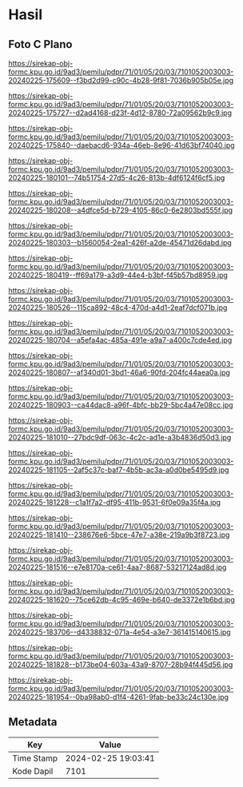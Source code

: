 # Hasil

## Foto C Plano

https://sirekap-obj-formc.kpu.go.id/9ad3/pemilu/pdpr/71/01/05/20/03/7101052003003-20240225-175609--f3bd2d99-c90c-4b28-9f81-7036b905b05e.jpg

https://sirekap-obj-formc.kpu.go.id/9ad3/pemilu/pdpr/71/01/05/20/03/7101052003003-20240225-175727--d2ad4168-d23f-4d12-8780-72a09562b9c9.jpg

https://sirekap-obj-formc.kpu.go.id/9ad3/pemilu/pdpr/71/01/05/20/03/7101052003003-20240225-175840--daebacd6-934a-46eb-8e96-41d63bf74040.jpg

https://sirekap-obj-formc.kpu.go.id/9ad3/pemilu/pdpr/71/01/05/20/03/7101052003003-20240225-180101--74b51754-27d5-4c26-813b-4df6124f6cf5.jpg

https://sirekap-obj-formc.kpu.go.id/9ad3/pemilu/pdpr/71/01/05/20/03/7101052003003-20240225-180208--a4dfce5d-b729-4105-86c0-6e2803bd555f.jpg

https://sirekap-obj-formc.kpu.go.id/9ad3/pemilu/pdpr/71/01/05/20/03/7101052003003-20240225-180303--b1560054-2ea1-426f-a2de-45471d26dabd.jpg

https://sirekap-obj-formc.kpu.go.id/9ad3/pemilu/pdpr/71/01/05/20/03/7101052003003-20240225-180419--ff69a179-a3d9-44e4-b3bf-f45b57bd8959.jpg

https://sirekap-obj-formc.kpu.go.id/9ad3/pemilu/pdpr/71/01/05/20/03/7101052003003-20240225-180526--115ca892-48c4-470d-a4d1-2eaf7dcf071b.jpg

https://sirekap-obj-formc.kpu.go.id/9ad3/pemilu/pdpr/71/01/05/20/03/7101052003003-20240225-180704--a5efa4ac-485a-491e-a9a7-a400c7cde4ed.jpg

https://sirekap-obj-formc.kpu.go.id/9ad3/pemilu/pdpr/71/01/05/20/03/7101052003003-20240225-180807--af340d01-3bd1-46a6-90fd-204fc44aea0a.jpg

https://sirekap-obj-formc.kpu.go.id/9ad3/pemilu/pdpr/71/01/05/20/03/7101052003003-20240225-180903--ca44dac8-a96f-4bfc-bb29-5bc4a47e08cc.jpg

https://sirekap-obj-formc.kpu.go.id/9ad3/pemilu/pdpr/71/01/05/20/03/7101052003003-20240225-181010--27bdc9df-063c-4c2c-ad1e-a3b4836d50d3.jpg

https://sirekap-obj-formc.kpu.go.id/9ad3/pemilu/pdpr/71/01/05/20/03/7101052003003-20240225-181105--2af5c37c-baf7-4b5b-ac3a-a0d0be5495d9.jpg

https://sirekap-obj-formc.kpu.go.id/9ad3/pemilu/pdpr/71/01/05/20/03/7101052003003-20240225-181228--c1a1f7a2-df95-411b-9531-6f0e09a35f4a.jpg

https://sirekap-obj-formc.kpu.go.id/9ad3/pemilu/pdpr/71/01/05/20/03/7101052003003-20240225-181410--238676e6-5bce-47e7-a38e-219a9b3f8723.jpg

https://sirekap-obj-formc.kpu.go.id/9ad3/pemilu/pdpr/71/01/05/20/03/7101052003003-20240225-181516--e7e8170a-ce61-4aa7-8687-53217124ad8d.jpg

https://sirekap-obj-formc.kpu.go.id/9ad3/pemilu/pdpr/71/01/05/20/03/7101052003003-20240225-181620--75ce62db-4c95-469e-b640-de3372e1b6bd.jpg

https://sirekap-obj-formc.kpu.go.id/9ad3/pemilu/pdpr/71/01/05/20/03/7101052003003-20240225-183706--d4338832-071a-4e54-a3e7-361415140615.jpg

https://sirekap-obj-formc.kpu.go.id/9ad3/pemilu/pdpr/71/01/05/20/03/7101052003003-20240225-181828--b173be04-603a-43a9-8707-28b94f445d56.jpg

https://sirekap-obj-formc.kpu.go.id/9ad3/pemilu/pdpr/71/01/05/20/03/7101052003003-20240225-181954--0ba98ab0-d1f4-4261-9fab-be33c24c130e.jpg


## Metadata

| Key        | Value               |
| ---------- | ------------------- |
| Time Stamp | 2024-02-25 19:03:41 |
| Kode Dapil | 7101                |



